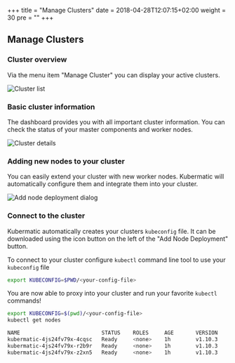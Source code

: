 +++
title = "Manage Clusters"
date = 2018-04-28T12:07:15+02:00
weight = 30
pre = "<b></b>"
+++

## Manage Clusters

### Cluster overview

Via the menu item "Manage Cluster" you can display your active clusters.

![Cluster list](/img/getting_started/manage_cluster/cluster-list.png)

### Basic cluster information

The dashboard provides you with all important cluster information. You can check the status of your master components and worker nodes.

![Cluster details](/img/getting_started/manage_cluster/cluster-details.png)

### Adding new nodes to your cluster

You can easily extend your cluster with new worker nodes. Kubermatic will automatically configure them and integrate them into your cluster.

![Add node deployment dialog](/img/getting_started/manage_cluster/cluster-add-nd.png)

### Connect to the cluster

Kubermatic automatically creates your clusters `kubeconfig` file. It can be downloaded using the icon button on the left of the "Add Node Deployment" button.

To connect to your cluster configure `kubectl` command line tool to use your `kubeconfig` file

```bash
export KUBECONFIG=$PWD/<your-config-file>
```

You are now able to proxy into your cluster and run your favorite `kubectl` commands!

```bash
export KUBECONFIG=$(pwd)/<your-config-file>
kubectl get nodes

NAME                          STATUS    ROLES     AGE       VERSION
kubermatic-4js24fv79x-4cqsc   Ready     <none>    1h        v1.10.3
kubermatic-4js24fv79x-r2b9r   Ready     <none>    1h        v1.10.3
kubermatic-4js24fv79x-z2xn5   Ready     <none>    1h        v1.10.3
```
